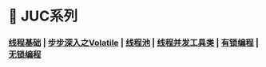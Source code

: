 # 🚥 JUC系列

### [线程基础](/7.JUC并发编程/线程基础)	|	[步步深入之Volatile](/7.JUC并发编程/步步深入之Volatile)	|	[线程池](/7.JUC并发编程/线程池)	|	[线程并发工具类](/7.JUC并发编程/线程并发工具类)	|	[有锁编程](/7.JUC并发编程/有锁编程)	|	[无锁编程](/7.JUC并发编程/无锁编程)

